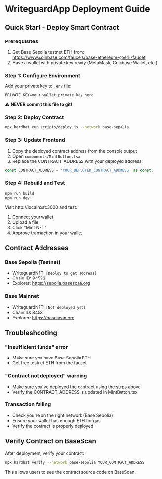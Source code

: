 # WriteguardApp Deployment Guide

## Quick Start - Deploy Smart Contract

### Prerequisites
1. Get Base Sepolia testnet ETH from: https://www.coinbase.com/faucets/base-ethereum-goerli-faucet
2. Have a wallet with private key ready (MetaMask, Coinbase Wallet, etc.)

### Step 1: Configure Environment
Add your private key to `.env` file:
```
PRIVATE_KEY=your_wallet_private_key_here
```
⚠️ **NEVER commit this file to git!**

### Step 2: Deploy Contract
```bash
npx hardhat run scripts/deploy.js --network base-sepolia
```

### Step 3: Update Frontend
1. Copy the deployed contract address from the console output
2. Open `components/MintButton.tsx`
3. Replace the CONTRACT_ADDRESS with your deployed address:
```typescript
const CONTRACT_ADDRESS = 'YOUR_DEPLOYED_CONTRACT_ADDRESS' as const;
```

### Step 4: Rebuild and Test
```bash
npm run build
npm run dev
```

Visit http://localhost:3000 and test:
1. Connect your wallet
2. Upload a file
3. Click "Mint NFT"
4. Approve transaction in your wallet

## Contract Addresses

### Base Sepolia (Testnet)
- WriteguardNFT: `[Deploy to get address]`
- Chain ID: 84532
- Explorer: https://sepolia.basescan.org

### Base Mainnet
- WriteguardNFT: `[Not deployed yet]`
- Chain ID: 8453
- Explorer: https://basescan.org

## Troubleshooting

### "Insufficient funds" error
- Make sure you have Base Sepolia ETH
- Get free testnet ETH from the faucet

### "Contract not deployed" warning
- Make sure you've deployed the contract using the steps above
- Verify the CONTRACT_ADDRESS is updated in MintButton.tsx

### Transaction failing
- Check you're on the right network (Base Sepolia)
- Ensure your wallet has enough ETH for gas
- Verify the contract is properly deployed

## Verify Contract on BaseScan
After deployment, verify your contract:
```bash
npx hardhat verify --network base-sepolia YOUR_CONTRACT_ADDRESS
```

This allows users to see the contract source code on BaseScan.